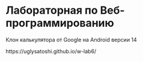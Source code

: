 <h1>Лабораторная по Веб-программированию</h1>
<p>Клон калькулятора от Google на Android версии 14</p>
<p>https://uglysatoshi.github.io/w-lab6/</p>
